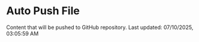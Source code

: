 # Auto Push File

Content that will be pushed to GitHub repository.
Last updated: 07/10/2025, 03:05:59 AM